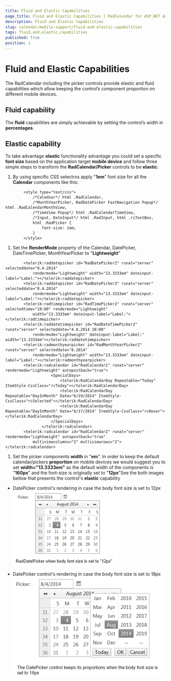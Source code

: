 ```yaml
---
title: Fluid and Elastic Capabilities
page_title: Fluid and Elastic Capabilities | RadCalendar for ASP.NET AJAX Documentation
description: Fluid and Elastic Capabilities
slug: calendar/mobile-support/fluid-and-elastic-capabilities
tags: fluid,and,elastic,capabilities
published: True
position: 1
---
```


# Fluid and Elastic Capabilities



The RadCalendar including the picker controls provide elastic and fluid capabilities which allow keeping the control’s component proportion on different mobile devices.

## Fluid capability

The **fluid** capabilities are simply achievable by setting the control’s width in **percentages**.

## Elastic capability

To take advantage **elastic** functionality advantage you could set a specific **font size** based on the application target **mobile device** and follow three simple steps to transform the **RadCalendar/Picker** controls to be **elastic**:

1. By using specific CSS selectros apply "**1em**" font size for all the **Calendar** components like this:

````ASPNET
	    <style type="text/css">
	        /*Calednar*/ html .RadCalendar,
	        /*MonthYearPicker, RadDatePicker FastNavigation Popup*/ html .RadCalendarMonthView,
	        /*TimeView Popup*/ html .RadCalendarTimeView,
	        /*Input, DateInput*/ html .RadInput, html .riTextBox,
	        html .RadPicker {
	            font-size: 1em;
	        }
	    </style>
````



1. Set the **RenderMode** property of the Calendar, DatePicker, DateTimePicker, MonthYearPicker to "**Lightweight**"

````ASPNET
	    <telerik:raddatepicker id="RadDatePicker2" runat="server" selecteddate="8.4.2014"
	        rendermode="Lightweight" width="13.3333em" dateinput-label="Label:"></telerik:raddatepicker>
	    <telerik:raddatepicker id="RadDatePicker3" runat="server" selecteddate="8.4.2014"
	        rendermode="Lightweight" width="13.3333em" dateinput-label="Label:"></telerik:raddatepicker>
	    <telerik:radtimepicker id="RadTimePicker2" runat="server" selectedtime="10:00" rendermode="Lightweight"
	        width="13.3333em" dateinput-label="Label:"></telerik:radtimepicker>
	    <telerik:raddatetimepicker id="RadDateTimePicker2" runat="server" selecteddate="4.8.2014 10:00"
	        rendermode="Lightweight" dateinput-label="Label:" width="13.3333em"></telerik:raddatetimepicker>
	    <telerik:radmonthyearpicker id="RadMonthYearPicker2" runat="server" selecteddate="8.2014"
	        rendermode="Lightweight" width="13.3333em" dateinput-label="Label:"></telerik:radmonthyearpicker>
	    <telerik:radcalendar id="RadCalendar1" runat="server" rendermode="Lightweight" autopostback="true">
					<SpecialDays>
						<telerik:RadCalendarDay Repeatable="Today" ItemStyle-CssClass="rcToday"></telerik:RadCalendarDay>
						<telerik:RadCalendarDay Repeatable="DayInMonth" Date="6/19/2014" ItemStyle-CssClass="rcSelected"></telerik:RadCalendarDay>
						<telerik:RadCalendarDay Repeatable="DayInMonth" Date="6/17/2014" ItemStyle-CssClass="rcHover"></telerik:RadCalendarDay>
					</SpecialDays>
				</telerik:radcalendar>
	    <telerik:radcalendar id="RadCalendar2" runat="server" rendermode="Lightweight" autopostback="true"
	        multiviewcolumns="2" multiviewrows="2"></telerik:radcalendar>
````



1. Set the picker components **width** in "**em**". In order to keep the default calendar/pickers **proportion** on mobile devices we would suggest you to set **width="13.3333em"** as the default width of the components is "**160px**" and the font-size is originally set to "**12px**"See the both images bellow that presents the control's **elastic** capability

* DatePicker control's rendering in case the body font size is set to 12px![mobile-support-12px](images/mobile-support-12px.png)

* DatePicker control's rendering in case the body font size is set to 18px![mobile-support-18px](images/mobile-support-18px.png)
